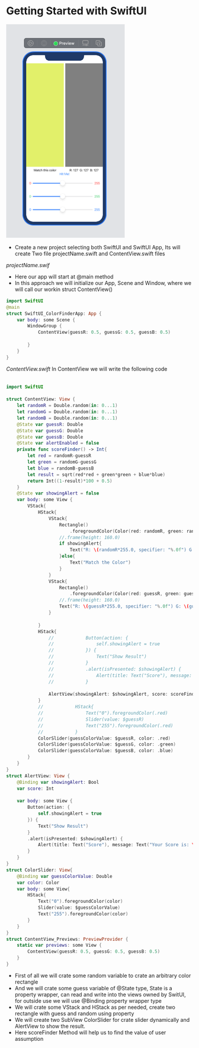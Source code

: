 # Getting Started with SwiftUI

![cover](doc/cover.png)

* Create a new project selecting both SwiftUI and SwiftUI App, Its will create Two file projectName.swift and ContentView.swift files

*projectName.swif*
* Here our app will start at @main method
* In this approach we will initialize our App, Scene and Window, where we will call our workin struct ContentView()

```swift
import SwiftUI
@main
struct SwiftUI_ColorFinderApp: App {
    var body: some Scene {
        WindowGroup {
            ContentView(guessR: 0.5, guessG: 0.5, guessB: 0.5)
               
        }
    }
}
```
*ContentView.swift*
In ContentView we will write the following code

```swift

import SwiftUI

struct ContentView: View {
    let randomR = Double.random(in: 0...1)
    let randomG = Double.random(in: 0...1)
    let randomB = Double.random(in: 0...1)
    @State var guessR: Double
    @State var guessG: Double
    @State var guessB: Double
    @State var alertEnabled = false
    private func scoreFinder() -> Int{
        let red = randomR-guessR
        let green = randomG-guessG
        let blue = randomB-guessB
        let result = sqrt(red*red + green*green + blue*blue)
        return Int((1-result)*100 + 0.5)
    }
    @State var showingAlert = false
    var body: some View {
        VStack{
            HStack{
                VStack{
                    Rectangle()
                        .foregroundColor(Color(red: randomR, green: randomG, blue: randomB, opacity: 1.0))
                    //.frame(height: 160.0)
                    if showingAlert{
                        Text("R: \(randomR*255.0, specifier: "%.0f") G: \(randomG*255.0, specifier: "%.0f") B: \(randomB*255.0, specifier: "%.0f")")
                    }else{
                        Text("Match the Color")
                    }
                }
                VStack{
                    Rectangle()
                        .foregroundColor(Color(red: guessR, green: guessG, blue: guessB, opacity: 1.0))
                    //.frame(height: 160.0)
                    Text("R: \(guessR*255.0, specifier: "%.0f") G: \(guessG*255.0, specifier: "%.0f") B: \(guessB*255.0, specifier: "%.0f")")
                }
                
            }
            HStack{
                //            Button(action: {
                //                self.showingAlert = true
                //            }) {
                //                Text("Show Result")
                //            }
                //            .alert(isPresented: $showingAlert) {
                //                Alert(title: Text("Score"), message: Text("Your Score is: \(score)"), dismissButton: .default(Text("Got it!")))
                //            }
                
                AlertView(showingAlert: $showingAlert, score: scoreFinder())
            }
            //            HStack{
            //                Text("0").foregroundColor(.red)
            //                Slider(value: $guessR)
            //                Text("255").foregroundColor(.red)
            //            }
            ColorSlider(guessColorValue: $guessR, color: .red)
            ColorSlider(guessColorValue: $guessG, color: .green)
            ColorSlider(guessColorValue: $guessB, color: .blue)
        }
    }
}
struct AlertView: View {
    @Binding var showingAlert: Bool
    var score: Int
    
    var body: some View {
        Button(action: {
            self.showingAlert = true
        }) {
            Text("Show Result")
        }
        .alert(isPresented: $showingAlert) {
            Alert(title: Text("Score"), message: Text("Your Score is: \(score)"), dismissButton: .default(Text("Got it!")))
        }
    }
}
struct ColorSlider: View{
    @Binding var guessColorValue: Double
    var color: Color
    var body: some View{
        HStack{
            Text("0").foregroundColor(color)
            Slider(value: $guessColorValue)
            Text("255").foregroundColor(color)
        }
    }
}
struct ContentView_Previews: PreviewProvider {
    static var previews: some View {
        ContentView(guessR: 0.5, guessG: 0.5, guessB: 0.5)
    }
}

```

* First of all we will crate some random variable to crate an arbitrary color rectangle
* And we will crate some guess variable of @State type, State is a property wrapper, can read and write into the views owned by SwitUI, for outside use we will use @Binding property wrapper type
* We will crate some VStack and HStack as per needed, create two rectangle with guess and random using property
* We will create two SubView ColorSlider for crate slider dynamically and AlertView to show the result.
* Here scoreFinder Method will help us to find the value of user assumption 
